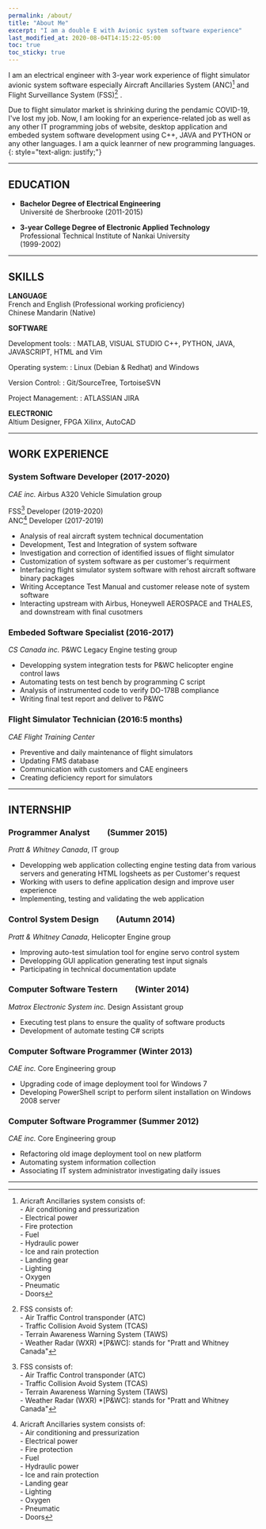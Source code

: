 ```yaml
---
permalink: /about/
title: "About Me"
excerpt: "I am a double E with Avionic system software experience"
last_modified_at: 2020-08-04T14:15:22-05:00
toc: true
toc_sticky: true
---
```


I am an electrical engineer with 3-year work experience of flight simulator avionic system software especially Aircraft Ancillaries System (ANC)[^anc] and Flight Surveillance System (FSS)[^fss] .

Due to flight simulator market is shrinking during the pendamic COVID-19, I've lost my job. Now, I am looking for an experience-related job as well as any other IT programming jobs of website, desktop application and embeded system software development using C++, JAVA and PYTHON or any other languages. I am a quick leanrner of new programming languages.
{: style="text-align: justify;"}
[^anc]:Aricraft Ancillaries system consists of:<br>- Air conditioning and pressurization<br>- Electrical power<br>- Fire protection<br>- Fuel<br>- Hydraulic power<br>- Ice and rain protection<br>- Landing gear<br>- Lighting<br>- Oxygen<br>- Pneumatic<br>- Doors
[^fss]: FSS consists of:<br>- Air Traffic Control transponder (ATC)<br>- Traffic Collision Avoid System (TCAS)<br>- Terrain Awareness Warning System (TAWS)<br>- Weather Radar (WXR)
*[P&WC]: stands for "Pratt and Whitney Canada"

---

## EDUCATION

- **Bachelor Degree of Electrical Engineering**<br>
  Université de Sherbrooke (2011-2015)<br>

- **3-year College Degree of Electronic Applied Technology**<br>
   Professional Technical Institute of Nankai University<br>
   (1999-2002)

---

## SKILLS

**LANGUAGE**<br>
  French and English (Professional working proficiency)<br>
  Chinese Mandarin  (Native)<br>

**SOFTWARE**<br>

Development tools:
:  MATLAB, VISUAL STUDIO C++, PYTHON, JAVA, JAVASCRIPT, HTML and Vim

Operating system:
:  Linux (Debian & Redhat) and Windows

Version Control:
:  Git/SourceTree, TortoiseSVN

Project Management:
:  ATLASSIAN JIRA

**ELECTRONIC**<br>
  Altium Designer, FPGA Xilinx, AutoCAD  

---

## WORK EXPERIENCE
### System Software Developer (2017-2020)
*CAE inc.* Airbus A320 Vehicle Simulation group

FSS[^fss] Developer (2019-2020)<br>
ANC[^anc] Developer (2017-2019)<br>
- Analysis of real aircraft system technical documentation
- Development, Test and Integration of system software
- Investigation and correction of identified issues of flight simulator
- Customization of system software as per customer's requirment
- Interfacing flight simulator system software with rehost aircraft software binary packages
- Writing Acceptance Test Manual and customer release note of system software
- Interacting upstream with Airbus, Honeywell AEROSPACE and THALES, and downstream with final cusotmers

### Embeded Software Specialist (2016-2017)
*CS Canada inc.* P&WC Legacy Engine testing group
- Developping system integration tests for P&WC helicopter engine control laws
- Automating tests on test bench by programming C script
- Analysis of instrumented code to verify DO-178B compliance
- Writing final test report and deliver to P&WC 

### Flight Simulator Technician (2016:5 months)
*CAE Flight Training Center*
- Preventive and daily maintenance of flight simulators
- Updating FMS database
- Communication with customers and CAE engineers
- Creating deficiency report for simulators

---

## INTERNSHIP
### Programmer Analyst&nbsp;&nbsp;&nbsp;&nbsp;&nbsp;&nbsp;&nbsp;&nbsp; (Summer 2015)
*Pratt & Whitney Canada*, IT group
- Developping web application collecting engine testing data from various servers and generating HTML logsheets as per Customer's request
- Working with users to define application design and improve user experience
- Implementing, testing and validating the web application

### Control System Design&nbsp;&nbsp;&nbsp;&nbsp;&nbsp;&nbsp;&nbsp;&nbsp; (Autumn 2014)
*Pratt & Whitney Canada*, Helicopter Engine group
- Improving auto-test simulation tool for engine servo control system
- Developping GUI application generating test input signals
- Participating in technical documentation update

### Computer Software Testern&nbsp;&nbsp;&nbsp;&nbsp;&nbsp;&nbsp;&nbsp;&nbsp; (Winter 2014)
*Matrox Electronic System inc.* Design Assistant group
- Executing test plans to ensure the quality of software products
- Development of automate testing C# scripts

### Computer Software Programmer (Winter 2013)
*CAE inc.* Core Engineering group
- Upgrading code of image deployment tool for Windows 7
- Developing PowerShell script to perform silent installation on Windows 2008 server

### Computer Software Programmer (Summer 2012)
*CAE inc.* Core Engineering group
- Refactoring old image deployment tool on new platform
- Automating system information collection
- Associating IT system administrator investigating daily issues 

---
